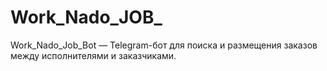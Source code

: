 # Work_Nado_JOB_
Work_Nado_Job_Bot — Telegram-бот для поиска и размещения заказов между исполнителями и заказчиками.
